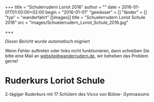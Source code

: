 +++
title = "Schulerrudern Loriot 2016"
author = ""
date = 2016-01-01T01:00:00+02:00
begin = "2016-01-01"
"gewässer" = []
"länder" = []
"typ" = "wanderfahrt"
[[images]]
title = "Schuelerrudern Loriot Schule 2016"
src = "images/Schuelerrudern_Loriot_Schule_2016.jpg"

+++


*Dieser Bericht wurde automatisch migriert*

Wenn Fehler auftreten oder links nicht funktionieren, dann schreiben Sie bitte eine Mail an website@wanderrudern.de, wir beheben das Problem gerne!



# Ruderkurs Loriot Schule


2-tägiger Ruderkurs mit 17 Schülern des Vicco von Bülow- Gymnasiums
